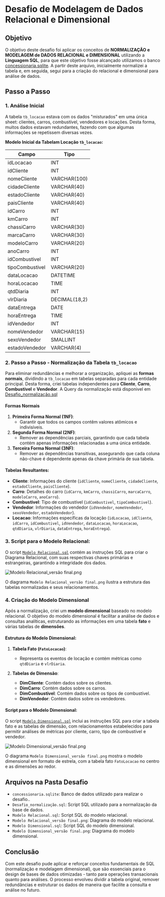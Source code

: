 # Desafio de Modelagem de Dados Relacional e Dimensional

## Objetivo

O objetivo deste desafio foi aplicar os conceitos de **NORMALIZAÇÃO e MODELAGEM de DADOS RELACIONAL e DIMENSIONAL** utilizando a **Linguagem SQL**, para que este objetivo fosse alcançado utilizamos o banco [concessionaria.sqlite](https://github.com/paulorenatojsb/CompassAcademy/blob/main/Sprint%2002/Desafio/DESAFIO%20-%20Se%C3%A7%C3%A3o%208/concessionaria.sqlite). A partir deste arquivo, inicialmente normalizei a tabela e, em seguida, segui para a criação do relacional e dimensional para análise de dados.

## Passo a Passo

### 1. Análise Inicial

A tabela `tb_locacao` estava com os dados "misturados" em uma única sheet: clientes, carros, combustível, vendedores e locações. Desta forma, muitos dados estavam redundantes, fazendo com que algumas informações se repetissem diversas vezes.

**Modelo Inicial da Tabelam Locação `tb_locacao`:**

| Campo             | Tipo          |
|-------------------|---------------|
| idLocacao         | INT           |
| idCliente         | INT           |
| nomeCliente       | VARCHAR(100)  |
| cidadeCliente     | VARCHAR(40)   |
| estadoCliente     | VARCHAR(40)   |
| paisCliente       | VARCHAR(40)   |
| idCarro           | INT           |
| kmCarro           | INT           |
| chassiCarro       | VARCHAR(30)   |
| marcaCarro        | VARCHAR(30)   |
| modeloCarro       | VARCHAR(20)   |
| anoCarro          | INT           |
| idCombustivel     | INT           |
| tipoCombustivel   | VARCHAR(20)   |
| dataLocacao       | DATETIME      |
| horaLocacao       | TIME          |
| qtdDiaria         | INT           |
| vlrDiaria         | DECIMAL(18,2) |
| dataEntrega       | DATE          |
| horaEntrega       | TIME          |
| idVendedor        | INT           |
| nomeVendedor      | VARCHAR(15)   |
| sexoVendedor      | SMALLINT      |
| estadoVendedor    | VARCHAR(4)    |

### 2. Passo a Passo - Normalização da Tabela `tb_locacao`

Para eliminar redundâncias e melhorar a organização, apliquei as **formas normais**, dividindo a `tb_locacao` em tabelas separadas para cada entidade principal. Desta forma, criei tabelas independentes para **Cliente**, **Carro**, **Combustivel** e **Vendedor**.
A Query da normalização está disponivel em [Desafio_normalização.sql](https://github.com/paulorenatojsb/CompassAcademy/blob/main/Sprint%2002/Desafio/DESAFIO%20-%20Se%C3%A7%C3%A3o%208/Desafio_normaliza%C3%A7%C3%A3o.sql)

#### Formas Normais

1. **Primeira Forma Normal (1NF)**:
   - Garantir que todos os campos contêm valores atômicos e indivisíveis.
2. **Segunda Forma Normal (2NF)**:
   - Remover as dependências parciais, garantindo que cada tabela contém apenas informações relacionadas a uma única entidade. 
3. **Terceira Forma Normal (3NF)**:
   - Remover as dependências transitivas, assegurando que cada coluna não-chave é dependente apenas da chave primária de sua tabela.

#### Tabelas Resultantes:

- **Cliente**: Informações do cliente (`idCliente`, `nomeCliente`, `cidadeCliente`, `estadoCliente`, `paisCliente`).
- **Carro**: Detalhes do carro (`idCarro`, `kmCarro`, `chassiCarro`, `marcaCarro`, `modeloCarro`, `anoCarro`).
- **Combustivel**: Tipo de combustível (`idCombustivel`, `tipoCombustivel`).
- **Vendedor**: Informações do vendedor (`idVendedor`, `nomeVendedor`, `sexoVendedor`, `estadoVendedor`).
- **Locacao**: Informações específicas da locação (`idLocacao`, `idCliente`, `idCarro`, `idCombustivel`, `idVendedor`, `dataLocacao`, `horaLocacao`, `qtdDiaria`, `vlrDiaria`, `dataEntrega`, `horaEntrega`).

### 3. Script para o Modelo Relacional:

O script [`Modelo Relacional.sql`](https://github.com/paulorenatojsb/CompassAcademy/blob/main/Sprint%2002/Desafio/DESAFIO%20-%20Se%C3%A7%C3%A3o%208/Modelo%20Relacional.sql) contém as instruções SQL para criar o Diagrama Relacional, com suas respectivas chaves primárias e estrangeiras, garantindo a integridade dos dados.

![Modelo Relacional_versão final.png](https://github.com/paulorenatojsb/CompassAcademy/blob/main/Sprint%2002/Desafio/DESAFIO%20-%20Se%C3%A7%C3%A3o%208/Modelo%20Relacional_vers%C3%A3o%20final.png)

O diagrama `Modelo Relacional_versão final.png` ilustra a estrutura das tabelas normalizadas e seus relacionamentos.

### 4. Criação do Modelo Dimensional

Após a normalização, criei um **modelo dimensional** baseado no modelo relacional. O objetivo do modelo dimensional é facilitar a análise de dados e consultas analíticas, estruturando as informações em uma tabela **fato** e várias tabelas de **dimensões**.

#### Estrutura do Modelo Dimensional:

1. **Tabela Fato (`FatoLocacao`)**:
   - Representa os eventos de locação e contém métricas como `qtdDiaria` e `vlrDiaria`.
   
2. **Tabelas de Dimensão**:
   - **DimCliente**: Contém dados sobre os clientes.
   - **DimCarro**: Contém dados sobre os carros.
   - **DimCombustivel**: Contém dados sobre os tipos de combustível.
   - **DimVendedor**: Contém dados sobre os vendedores.

#### Script para o Modelo Dimensional:

O script [`Modelo Dimensional.sql`](https://github.com/paulorenatojsb/CompassAcademy/blob/main/Sprint%2002/Desafio/DESAFIO%20-%20Se%C3%A7%C3%A3o%208/Modelo%20Relacional.sql) inclui as instruções SQL para criar a tabela fato e as tabelas de dimensão, com relacionamentos estabelecidos para permitir análises de métricas por cliente, carro, tipo de combustível e vendedor.

![Modelo Dimensional_versão final.png](https://github.com/paulorenatojsb/CompassAcademy/blob/main/Sprint%2002/Desafio/DESAFIO%20-%20Se%C3%A7%C3%A3o%208/Modelo%20Dimensional_vers%C3%A3o%20final.png)

O diagrama `Modelo Dimensional_versão final.png` mostra o modelo dimensional em formato de estrela, com a tabela fato `FatoLocacao` no centro e as dimensões ao redor.

## Arquivos na Pasta Desafio

- `concessionaria.sqlite`: Banco de dados utilizado para realizar o desafio..
- `Desafio_normalização.sql`: Script SQL utilizado para a normalização da base de dados.
- `Modelo Relacional.sql`: Script SQL do modelo relacional.
- `Modelo Relacional_versão final.png`: Diagrama do modelo relacional.
- `Modelo Dimensional.sql`: Script SQL do modelo dimensional.
- `Modelo Dimensional_versão final.png`: Diagrama do modelo dimensional.

## Conclusão

Com este desafio pude aplicar e reforçar conceitos fundamentais de SQL (normalização e modelagem dimensional), que são essenciais para o design de bases de dados otimizadas - tanto para operações transacionais quanto para análises. O processo envolveu dividir a tabela original, remover redundâncias e estruturar os dados de maneira que facilite a consulta e análise no futuro.
